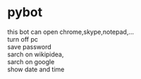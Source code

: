 # pybot
this bot can open chrome,skype,notepad,...            
turn off pc             
save password        
sarch on wikipidea,        
sarch  on google        
show date and time                                             
